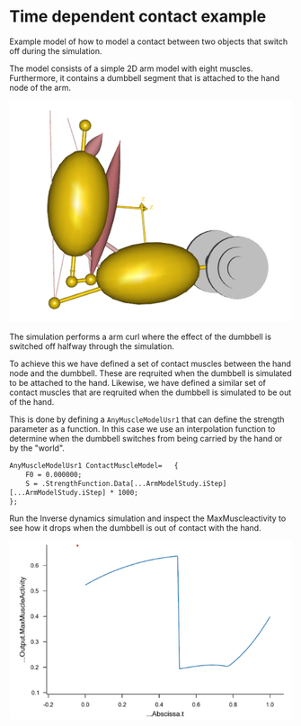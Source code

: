 # Time dependent contact example

Example model of how to model a contact between two objects that switch off during the
simulation.

The model consists of a simple 2D arm model with eight muscles. Furthermore, it contains a
dumbbell segment that is attached to the hand node of the arm.

![model](model.png)

The simulation performs a arm curl where the effect of the dumbbell is switched off
halfway through the simulation.

To achieve this we have defined a set of contact muscles between the hand node and the
dumbbell. These are reqruited when the dumbbell is simulated to be attached to the hand.
Likewise, we have defined a similar set of contact muscles that are reqruited when the
dumbbell is simulated to be out of the hand.

This is done by defining a `AnyMuscleModelUsr1` that can define the strength parameter as
a function. In this case we use an interpolation function to determine when the dumbbell
switches from being carried by the hand or by the "world".

```
AnyMuscleModelUsr1 ContactMuscleModel=   {
    F0 = 0.000000;
    S = .StrengthFunction.Data[...ArmModelStudy.iStep][...ArmModelStudy.iStep] * 1000;
};
```

Run the Inverse dynamics simulation and inspect the MaxMuscleactivity to see how it drops
when the dumbbell is out of contact with the hand.

![graph](graph.png)

